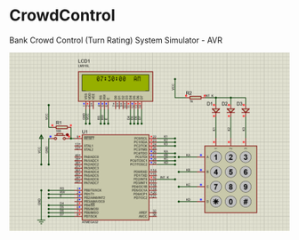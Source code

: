 # CrowdControl
Bank Crowd Control (Turn Rating) System Simulator - AVR

<img src="https://github.com/sadrasabouri/CrowdControl/blob/main/Others/Shematic.PNG">
